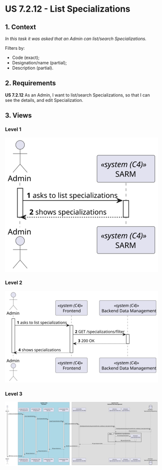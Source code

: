 # US 7.2.12 - List Specializations

## 1. Context

*In this task it was asked that an Admin can list/search Specializations.*

Filters by:
- Code (exact);
- Designation/name (partial);
- Description (partial).

## 2. Requirements

**US 7.2.12** As an Admin, I want to list/search Specializations, so that I can see the details, and edit Specialization.

## 3. Views

### Level 1

![Process view level 1](views/level1/process-view.svg)

### Level 2

![Process view level 2](views/level2/process-view.svg)

### Level 3

![Process view level 3](views/level3/process-view.svg)